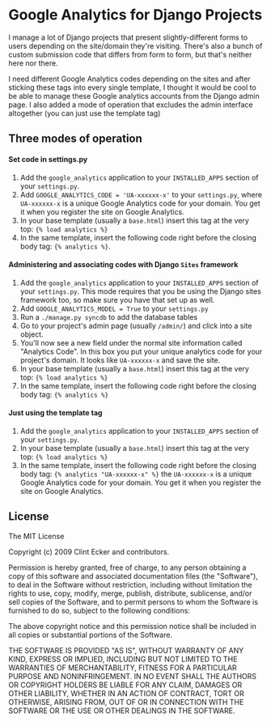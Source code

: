 Google Analytics for Django Projects
====================================

I manage a lot of Django projects that present slightly-different forms to 
users depending on the site/domain they're visiting.  There's also a bunch of 
custom submission code that differs from form to form, but that's neither here
nor there.

I need different Google Analytics codes depending on the sites and after 
sticking these tags into every single template, I thought it would be cool to 
be able to manage these Google analytics accounts from the Django admin page. 
I also added a mode of operation that excludes the admin interface altogether 
(you can just use the template tag)

## Three modes of operation ##

#### Set code in settings.py ####

1. Add the `google_analytics` application to your `INSTALLED_APPS`
   section of your `settings.py`.
2. Add `GOOGLE_ANALYTICS_CODE = 'UA-xxxxxx-x'` to your `settings.py`,
   where `UA-xxxxxx-x` is a unique Google Analytics code for your
   domain. You get it when you register the site on Google Analytics.
3. In your base template (usually a `base.html`) insert this tag at the
   very top: `{% load analytics %}`
4. In the same template, insert the following code right before the
   closing body tag: `{% analytics %}`.

#### Administering and associating codes with Django `Sites` framework ####

1. Add the `google_analytics` application to your `INSTALLED_APPS`
   section of your `settings.py`.  This mode requires that you be using
   the Django sites framework too, so make sure you have that set up as
   well.
2. Add `GOOGLE_ANALYTICS_MODEL = True` to your `settings.py` 
3. Run a `./manage.py syncdb` to add the database tables
4. Go to your project's admin page (usually `/admin/`) and click into a
   site object.
5. You'll now see a new field under the normal site information called
   "Analytics Code". In this box you put your unique analytics code for
   your project's domain.  It looks like `UA-xxxxxx-x` and save the
   site.
6. In your base template (usually a `base.html`) insert this tag at the
   very top: `{% load analytics %}`
7. In the same template, insert the following code right before the
   closing body tag: `{% analytics %}`

#### Just using the template tag ####


1. Add the `google_analytics` application to your `INSTALLED_APPS` section of your `settings.py`.
2. In your base template (usually a `base.html`) insert this tag at the
   very top: `{% load analytics %}`
3. In the same template, insert the following code right before the
   closing body tag: `{% analytics "UA-xxxxxx-x" %}` the `UA-xxxxxx-x`
   is a unique Google Analytics code for your domain. You get it when
   you register the site on Google Analytics.

## License ##

The MIT License

Copyright (c) 2009 Clint Ecker and contributors.

Permission is hereby granted, free of charge, to any person obtaining a copy
of this software and associated documentation files (the "Software"), to deal
in the Software without restriction, including without limitation the rights
to use, copy, modify, merge, publish, distribute, sublicense, and/or sell
copies of the Software, and to permit persons to whom the Software is
furnished to do so, subject to the following conditions:

The above copyright notice and this permission notice shall be included in
all copies or substantial portions of the Software.

THE SOFTWARE IS PROVIDED "AS IS", WITHOUT WARRANTY OF ANY KIND, EXPRESS OR
IMPLIED, INCLUDING BUT NOT LIMITED TO THE WARRANTIES OF MERCHANTABILITY,
FITNESS FOR A PARTICULAR PURPOSE AND NONINFRINGEMENT. IN NO EVENT SHALL THE
AUTHORS OR COPYRIGHT HOLDERS BE LIABLE FOR ANY CLAIM, DAMAGES OR OTHER
LIABILITY, WHETHER IN AN ACTION OF CONTRACT, TORT OR OTHERWISE, ARISING FROM,
OUT OF OR IN CONNECTION WITH THE SOFTWARE OR THE USE OR OTHER DEALINGS IN
THE SOFTWARE.

